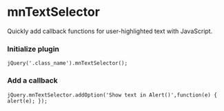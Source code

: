 mnTextSelector
==============

Quickly add callback functions for user-highlighted text with JavaScript.

### Initialize plugin

`jQuery('.class_name').mnTextSelector();`

### Add a callback 

`jQuery.mnTextSelector.addOption('Show text in Alert()',function(e) {
    alert(e);
});`

